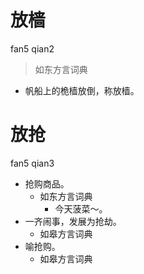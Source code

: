 

# 放樯
fan5 qian2
> 如东方言词典
- 帆船上的桅樯放倒，称放樯。



# 放抢
fan5 qian3
+ 抢购商品。
  * 如东方言词典
    - 今天菠菜～。
+ 一齐闹事，发展为抢劫。
  * 如皋方言词典
+ 喻抢购。
  * 如皋方言词典
